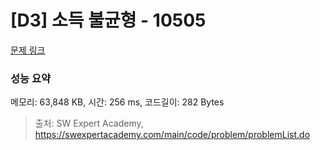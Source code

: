 # [D3] 소득 불균형 - 10505 

[문제 링크](https://swexpertacademy.com/main/code/problem/problemDetail.do?contestProbId=AXNP4CvauaMDFAXS) 

### 성능 요약

메모리: 63,848 KB, 시간: 256 ms, 코드길이: 282 Bytes



> 출처: SW Expert Academy, https://swexpertacademy.com/main/code/problem/problemList.do